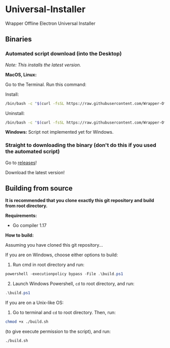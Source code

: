 # Universal-Installer
Wrapper Offline Electron Universal Installer

## Binaries

### Automated script download (into the Desktop)
*Note: This installs the latest version.*

**MacOS, Linux:**

Go to the Terminal. Run this command:

Install:
```bash
/bin/bash -c "$(curl -fsSL https://raw.githubusercontent.com/Wrapper-Offline-Electron/Universal-Installer/main/install.sh)"
```

Uninstall:
```bash
/bin/bash -c "$(curl -fsSL https://raw.githubusercontent.com/Wrapper-Offline-Electron/Universal-Installer/main/uninstall.sh)"
```

**Windows:**
Script not implemented yet for Windows.

### Straight to downloading the binary (don't do this if you used the automated script)

Go to [releases](https://github.com/Wrapper-Offline-Electron/Universal-Installer/releases)!

Download the latest version!

## Building from source

**It is recommended that you clone exactly this git repository and build from root directory.**

**Requirements:**

* Go compiler 1.17

**How to build:**

Assuming you have cloned this git repository...

If you are on Windows, choose either options to build:

1. Run cmd in root directory and run:
```powershell
powershell -executionpolicy bypass -File .\build.ps1
```
2. Launch Windows Powershell, `cd` to root directory, and run:
```powershell
.\build.ps1
```

If you are on a Unix-like OS:

1. Go to terminal and `cd` to root directory. Then, run:
```sh
chmod +x ./build.sh
```
(to give execute permission to the script), and run:
```sh
./build.sh
```
